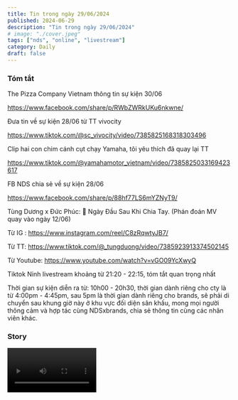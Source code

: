 ```yaml
---
title: Tin trong ngày 29/06/2024
published: 2024-06-29
description: "Tin trong ngày 29/06/2024"
# image: "./cover.jpeg"
tags: ["nds", "online", "livestream"]
category: Daily
draft: false
---
```


### Tóm tắt

The Pizza Company Vietnam thông tin sự kiện 30/06

https://www.facebook.com/share/p/RWbZWRkUKu6nkwne/

Đưa tin về sự kiện 28/06 từ TT vivocity 

https://www.tiktok.com/@sc_vivocity/video/7385825168318303496

Clip hai con chim cánh cụt chạy Yamaha, tôi yêu thích đã quay lại TT 

https://www.tiktok.com/@yamahamotor_vietnam/video/7385825033169423617


FB NDS chia sẻ về sự kiện 28/06

https://www.facebook.com/share/p/88hf77LS6mYZNyT9/

Tùng Dương x Đức Phúc: 🎵 Ngày Đầu Sau Khi Chia Tay. (Phán đoán MV quay vào ngày 12/06) 

Từ IG : https://www.instagram.com/reel/C8zRqwtyJB7/

Từ TT: https://www.tiktok.com/@_tungduong/video/7385923913374502145

Từ Youtube: https://www.youtube.com/watch?v=vGO09YcXwyQ



Tiktok Ninh livestream khoảng từ 21:20 -  22:15, tóm tắt quan trọng nhất

Thời gian sự kiện diễn ra từ: 10h00 - 20h30, thời gian dành riêng cho cty là từ 4:00pm - 4:45pm, sau 5pm là thời gian dành riêng cho brands, sẽ phải di chuyển sau khung giờ này ở khu vực đối diện sân khấu, mong mọi người thông cảm và hợp tác cùng NDSxbrands, chia sẻ thông tin cùng các nhân viên khác.


### Story 


<video width="200" controls>
  <source src="https://github.com/user-attachments/assets/02ec048d-8499-4a7f-8039-81de24c09050" type="video/mp4">
</video>


















